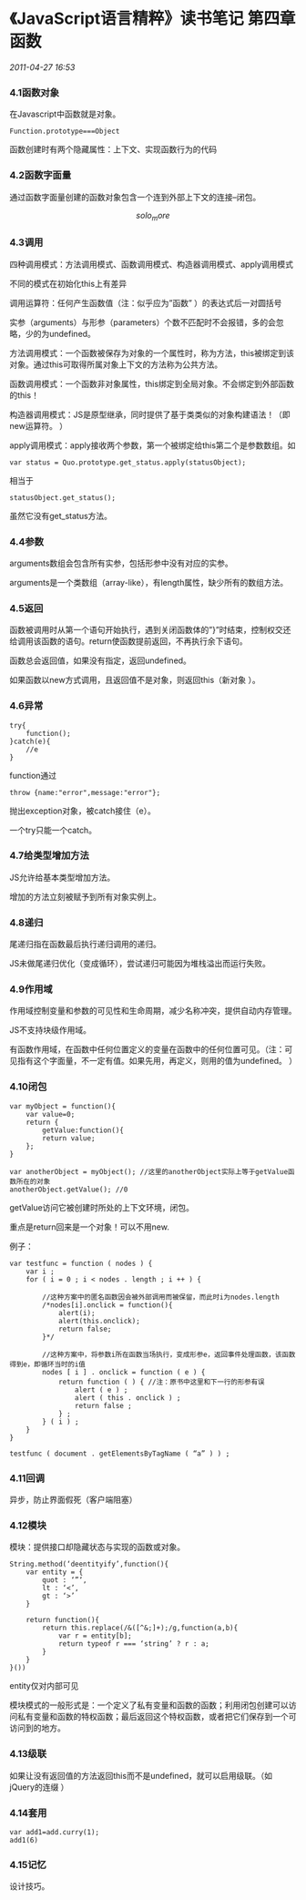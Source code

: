 # 《JavaScript语言精粹》读书笔记 第四章 函数
_2011-04-27 16:53_

### 4.1函数对象

在Javascript中函数就是对象。

	Function.prototype===Object

函数创建时有两个隐藏属性：上下文、实现函数行为的代码

### 4.2函数字面量

通过函数字面量创建的函数对象包含一个连到外部上下文的连接–闭包。

$$solo_more$$

### 4.3调用

四种调用模式：方法调用模式、函数调用模式、构造器调用模式、apply调用模式

不同的模式在初始化this上有差异

调用运算符：任何产生函数值（注：似乎应为”函数” ）的表达式后一对圆括号

实参（arguments）与形参（parameters）个数不匹配时不会报错，多的会忽略，少的为undefined。

方法调用模式：一个函数被保存为对象的一个属性时，称为方法，this被绑定到该对象。通过this可取得所属对象上下文的方法称为公共方法。

函数调用模式：一个函数非对象属性，this绑定到全局对象。不会绑定到外部函数的this！

构造器调用模式：JS是原型继承，同时提供了基于类类似的对象构建语法！（即new运算符。 ）

apply调用模式：apply接收两个参数，第一个被绑定给this第二个是参数数组。如

	var status = Quo.prototype.get_status.apply(statusObject);

相当于

	statusObject.get_status();

虽然它没有get_status方法。

### 4.4参数

arguments数组会包含所有实参，包括形参中没有对应的实参。

arguments是一个类数组（array-like），有length属性，缺少所有的数组方法。

### 4.5返回

函数被调用时从第一个语句开始执行，遇到关闭函数体的”}”时结束，控制权交还给调用该函数的语句。return使函数提前返回，不再执行余下语句。

函数总会返回值，如果没有指定，返回undefined。

如果函数以new方式调用，且返回值不是对象，则返回this（新对象 ）。

### 4.6异常

	try{
	    function();
	}catch(e){
	    //e
	}
function通过

	throw {name:"error",message:"error"};

抛出exception对象，被catch接住（e）。

一个try只能一个catch。

### 4.7给类型增加方法

JS允许给基本类型增加方法。

增加的方法立刻被赋予到所有对象实例上。

### 4.8递归

尾递归指在函数最后执行递归调用的递归。

JS未做尾递归优化（变成循环），尝试递归可能因为堆栈溢出而运行失败。

### 4.9作用域

作用域控制变量和参数的可见性和生命周期，减少名称冲突，提供自动内存管理。

JS不支持块级作用域。

有函数作用域，在函数中任何位置定义的变量在函数中的任何位置可见。（注：可见指有这个字面量，不一定有值。如果先用，再定义，则用的值为undefined。 ）

### 4.10闭包

	var myObject = function(){
	    var value=0;
	    return {
	        getValue:function(){
	        return value;
	    };
	}
	 
	var anotherObject = myObject(); //这里的anotherObject实际上等于getValue函数所在的对象
	anotherObject.getValue(); //0

getValue访问它被创建时所处的上下文环境，闭包。

重点是return回来是一个对象！可以不用new.

例子：

	var testfunc = function ( nodes ) {
		var i ;
		for ( i = 0 ; i < nodes . length ; i ++ ) {

			//这种方案中的匿名函数因会被外部调用而被保留，而此时i为nodes.length
			/*nodes[i].onclick = function(){
				alert(i);
				alert(this.onclick);
				return false;
			}*/

			//这种方案中，将参数i所在函数当场执行，变成形参e，返回事件处理函数，该函数得到e，即循环当时的i值
			nodes [ i ] . onclick = function ( e ) {
				return function ( ) { //注：原书中这里和下一行的形参有误
					alert ( e ) ;
					alert ( this . onclick ) ;
					return false ;
				} ;
			} ( i ) ;
		}
	}

	testfunc ( document . getElementsByTagName ( “a” ) ) ;

### 4.11回调

异步，防止界面假死（客户端阻塞）

### 4.12模块

模块：提供接口却隐藏状态与实现的函数或对象。

	String.method(‘deentityify’,function(){
		var entity = {
			quot : ‘”‘,
			lt : ‘<’,
			gt : ‘>’
		}

		return function(){
			return this.replace(/&([^&;]+);/g,function(a,b){
				var r = entity[b];
				return typeof r === ‘string’ ? r : a;
			}
		}
	}())

entity仅对内部可见

模块模式的一般形式是：一个定义了私有变量和函数的函数；利用闭包创建可以访问私有变量和函数的特权函数；最后返回这个特权函数，或者把它们保存到一个可访问到的地方。

### 4.13级联

如果让没有返回值的方法返回this而不是undefined，就可以启用级联。（如jQuery的连缀 ）

### 4.14套用

	var add1=add.curry(1);
	add1(6)

### 4.15记忆

设计技巧。